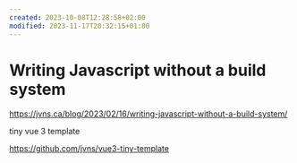 ```yaml
---
created: 2023-10-08T12:28:58+02:00
modified: 2023-11-17T20:32:15+01:00
---
```


# Writing Javascript without a build system

https://jvns.ca/blog/2023/02/16/writing-javascript-without-a-build-system/

tiny vue 3 template

https://github.com/jvns/vue3-tiny-template
